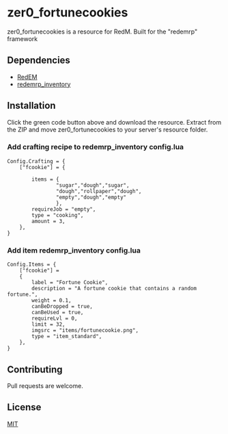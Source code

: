 # zer0_fortunecookies

zer0_fortunecookies is a resource for RedM. Built for the "redemrp" framework

## Dependencies
- [RedEM](https://github.com/RedEM-RP/redem_roleplay)
- [redemrp_inventory](https://github.com/RedEM-RP/redemrp_inventory/)

## Installation

Click the green code button above and download the resource. Extract from the ZIP and move zer0_fortunecookies to your server's resource folder.

### Add crafting recipe to redemrp_inventory config.lua
```
Config.Crafting = {
    ["fcookie"] = {

        items = {
                "sugar","dough","sugar",
                "dough","rollpaper","dough",
                "empty","dough","empty"
                },
        requireJob = "empty",
        type = "cooking",
        amount = 3,
    },
}
```
### Add item redemrp_inventory config.lua
```
Config.Items = {
    ["fcookie"] =
    {
        label = "Fortune Cookie",
        description = "A fortune cookie that contains a random fortune.",
        weight = 0.1,
        canBeDropped = true,
        canBeUsed = true,
        requireLvl = 0,
        limit = 32,
        imgsrc = "items/fortunecookie.png",
        type = "item_standard",
    },
}
```

## Contributing
Pull requests are welcome.

## License
[MIT](https://choosealicense.com/licenses/mit/)